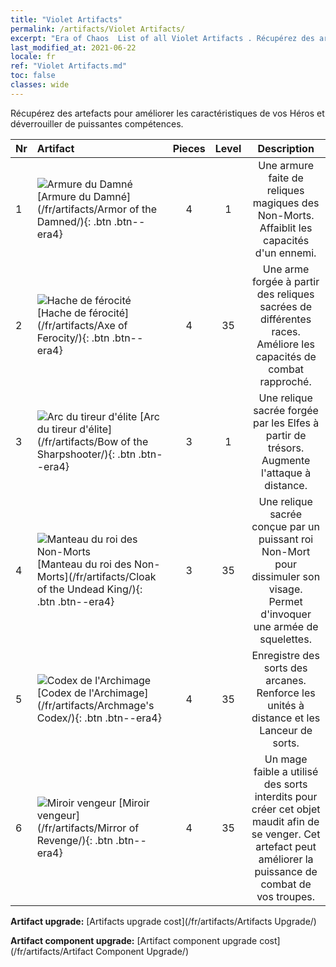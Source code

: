 ```yaml
---
title: "Violet Artifacts"
permalink: /artifacts/Violet Artifacts/
excerpt: "Era of Chaos  List of all Violet Artifacts . Récupérez des artefacts pour améliorer les caractéristiques de vos Héros et déverrouiller de puissantes compétences."
last_modified_at: 2021-06-22
locale: fr
ref: "Violet Artifacts.md"
toc: false
classes: wide
---
```


  Récupérez des artefacts pour améliorer les caractéristiques de vos Héros et déverrouiller de puissantes compétences.

  |  Nr  |    Artifact    | Pieces |  Level | Description   |
  |:-----|:---------------|:------:|:------:|:--------------:|
  | 1   | ![Armure du Damné](/images/t/icon_artifact_30.png) [Armure du Damné](/fr/artifacts/Armor of the Damned/){: .btn .btn--era4} | 4 | 1 | Une armure faite de reliques magiques des Non-Morts. Affaiblit les capacités d'un ennemi. |
  | 2   | ![Hache de férocité](/images/t/icon_artifact_31.png) [Hache de férocité](/fr/artifacts/Axe of Ferocity/){: .btn .btn--era4} | 4 | 35 | Une arme forgée à partir des reliques sacrées de différentes races. Améliore les capacités de combat rapproché. |
  | 3   | ![Arc du tireur d'élite](/images/t/icon_artifact_10.png) [Arc du tireur d'élite](/fr/artifacts/Bow of the Sharpshooter/){: .btn .btn--era4} | 3 | 1 | Une relique sacrée forgée par les Elfes à partir de trésors. Augmente l'attaque à distance. |
  | 4   | ![Manteau du roi des Non-Morts](/images/t/icon_artifact_32.png) [Manteau du roi des Non-Morts](/fr/artifacts/Cloak of the Undead King/){: .btn .btn--era4} | 3 | 35 | Une relique sacrée conçue par un puissant roi Non-Mort pour dissimuler son visage. Permet d'invoquer une armée de squelettes. |
  | 5   | ![Codex de l'Archimage](/images/t/icon_artifact_34.png) [Codex de l'Archimage](/fr/artifacts/Archmage's Codex/){: .btn .btn--era4} | 4 | 35 | Enregistre des sorts des arcanes. Renforce les unités à distance et les Lanceur de sorts. |
  | 6   | ![Miroir vengeur](/images/t/icon_artifact_35.png) [Miroir vengeur](/fr/artifacts/Mirror of Revenge/){: .btn .btn--era4} | 4 | 35 | Un mage faible a utilisé des sorts interdits pour créer cet objet maudit afin de se venger. Cet artefact peut améliorer la puissance de combat de vos troupes. |


  **Artifact upgrade:** [Artifacts upgrade cost](/fr/artifacts/Artifacts Upgrade/)

 **Artifact component upgrade:** [Artifact component upgrade cost](/fr/artifacts/Artifact Component Upgrade/)

